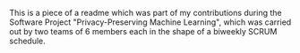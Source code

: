 This is a piece of a readme which was part of my contributions during the Software Project "Privacy-Preserving Machine Learning", which was carried out by two teams of 6 members each in the shape of a biweekly SCRUM schedule.